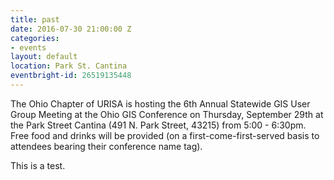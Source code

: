 ```yaml
---
title: past
date: 2016-07-30 21:00:00 Z
categories:
- events
layout: default
location: Park St. Cantina
eventbright-id: 26519135448
---
```


The Ohio Chapter of URISA is hosting the 6th Annual Statewide GIS User Group Meeting at the Ohio GIS Conference on Thursday, September 29th at the Park Street Cantina (491 N. Park Street, 43215) from 5:00 - 6:30pm.   Free food and drinks will be provided (on a first-come-first-served basis to attendees bearing their conference name tag).

This is a test.
